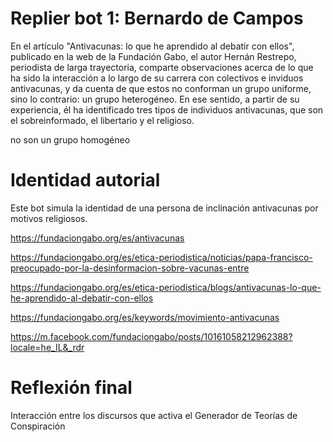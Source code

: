 # Replier bot 1: Bernardo de Campos

En el artículo "Antivacunas: lo que he aprendido al debatir con ellos", publicado en la web de la Fundación Gabo, el autor Hernán Restrepo, periodista de larga trayectoria, comparte observaciones acerca de lo que ha sido la interacción a lo largo de su carrera con colectivos e inviduos antivacunas, y da cuenta de que estos no conforman un grupo uniforme, sino lo contrario: un grupo heterogéneo. En ese sentido, a partir de su experiencia, él ha identificado tres tipos de individuos antivacunas, que son el sobreinformado, el libertario y el religioso.

no son un grupo homogéneo

# Identidad autorial

Este bot simula la identidad de una persona de inclinación antivacunas por motivos religiosos. 

https://fundaciongabo.org/es/antivacunas

https://fundaciongabo.org/es/etica-periodistica/noticias/papa-francisco-preocupado-por-la-desinformacion-sobre-vacunas-entre

https://fundaciongabo.org/es/etica-periodistica/blogs/antivacunas-lo-que-he-aprendido-al-debatir-con-ellos


https://fundaciongabo.org/es/keywords/movimiento-antivacunas

https://m.facebook.com/fundaciongabo/posts/10161058212962388?locale=he_IL&_rdr



# Reflexión final

Interacción entre los discursos que activa el Generador de Teorías de Conspiración

